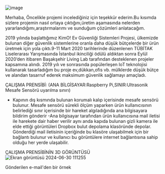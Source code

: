![image](https://github.com/erentalhatemur/KIMO-IoT-Codes/assets/165311868/7e44f502-b6ea-4168-b437-b29a5892528f)

Merhaba,
Öncelikle projemi incelediğiniz için teşekkür ederim.Bu kısımda sizlere projemin nasıl ortaya çıktığını,üretim aşamasında nelerden yararlandığımı,araştırmalarımı
ve sunduğum çözümleri anlatacağım.

2019 yılında başlattığımız KimO! Ev Güvenliği Sistemleri Projesi, ülkemizde bulunan diğer güvenlik sistemlerine oranla daha düşük bütçelerde bir ürün üretmek için yola çıktı.9-11 Mart 2020 tarihlerinde düzenlenen TÜBİTAK Liselerarası Yarışmasında İstanbul ikinciliği ödülü aldıktan sonra Eylül 2020’den itibaren Başakşehir Living Lab tarafından desteklenen projeler kapsamına alındı.
2019 yılı ve sonrasında popülerleşen IoT teknolojisi kullanarak tasarladığım bu proje ev,dükkan,ofis vb. mülklerde düşük bütçe ve alandan tasarruf ederek maksimum güvenlik sağlamayı amaçladı.

ÇALIŞMA PRENSİBİ:
(ANA BİLGİSAYAR:Raspberry Pi,SINIR:Ultrasonik Mesafe Sensörü uyarılma sınırı)
- Kapının dış kısmında bulunan korumalı kalıp içerisinde mesafe sensörü bulunur. Mesafe sensörü sürekli ölçüm yaparken ürün kullanıcısının belirlediği sınır içerisinde bir hareket algıladığında ana bilgisayara bildirim gönderir
-Ana bilgisayar tarafından ürün kullanıcısına mail iletisi ile harekete dair haber verilir aynı anda kapıda bulunan gizli kamera ile elde ettiği görüntüleri Dropbox bulut depolama klasöründe depolar. Gönderdiği mail iletisinin içeriğinde bu klasöre ulaşabilmek için bir bağlantı bulunur ve kullanıcı bu görüntülere internet bağlantısına sahip olduğu her yerde ulaşabilir.

ÇALIŞMA PRENSİBİNİN 3D GÖRÜNTÜSÜ
![Ekran görüntüsü 2024-06-30 111255](https://github.com/erentalhatemur/KIMO-IoT-Codes/assets/165311868/01348646-ccd7-4d8a-89d1-8014d867088a)

Gönderilen e-mail'den bir örnek





